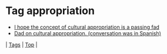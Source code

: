 <!--
title: Tag appropriation
date: 2020-06-28T15:26:58.760Z
tags:
-->
# Tag appropriation

 * [I hope the concept of cultural appropriation is a passing fad](150444360413.md)
 * [Dad on cultural appropriation. (conversation was in Spanish)](90356676110.md)

| [Tags](tags.md) | [Top](index.md) |
